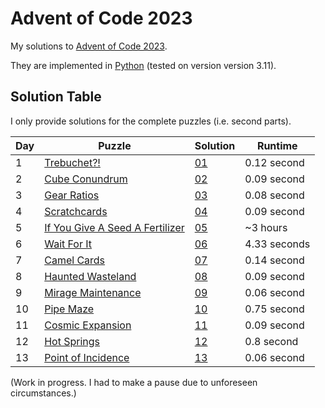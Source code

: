 # Advent of Code 2023

My solutions to [Advent of Code 2023](https://adventofcode.com/2023/).

They are implemented in [Python](https://www.python.org/) (tested on version version 3.11).

## Solution Table

I only provide solutions for the complete puzzles (i.e. second parts).

| Day | Puzzle | Solution | Runtime |
| ---- | ---- | ---- | ---- |
| 1 | [Trebuchet?!](https://adventofcode.com/2023/day/1) | [01](01) | 0.12 second |
| 2 | [Cube Conundrum](https://adventofcode.com/2023/day/2) | [02](02) | 0.09 second |
| 3 | [Gear Ratios](https://adventofcode.com/2023/day/3) | [03](03) | 0.08 second |
| 4 | [Scratchcards](https://adventofcode.com/2023/day/4) | [04](04) | 0.09 second |
| 5 | [If You Give A Seed A Fertilizer](https://adventofcode.com/2023/day/5) | [05](05) | ~3 hours |
| 6 | [Wait For It](https://adventofcode.com/2023/day/6) | [06](06) | 4.33 seconds |
| 7 | [Camel Cards](https://adventofcode.com/2023/day/7) | [07](07) | 0.14 second |
| 8 | [Haunted Wasteland](https://adventofcode.com/2023/day/8) | [08](08) | 0.09 second |
| 9 | [Mirage Maintenance](https://adventofcode.com/2023/day/9) | [09](09) | 0.06 second |
| 10 | [Pipe Maze](https://adventofcode.com/2023/day/10) | [10](10) | 0.75 second |
| 11 | [Cosmic Expansion](https://adventofcode.com/2023/day/11) | [11](11) | 0.09 second |
| 12 | [Hot Springs](https://adventofcode.com/2023/day/12) | [12](12) | 0.8 second |
| 13 | [Point of Incidence](https://adventofcode.com/2023/day/13) | [13](13) | 0.06 second |

(Work in progress. I had to make a pause due to unforeseen circumstances.)
